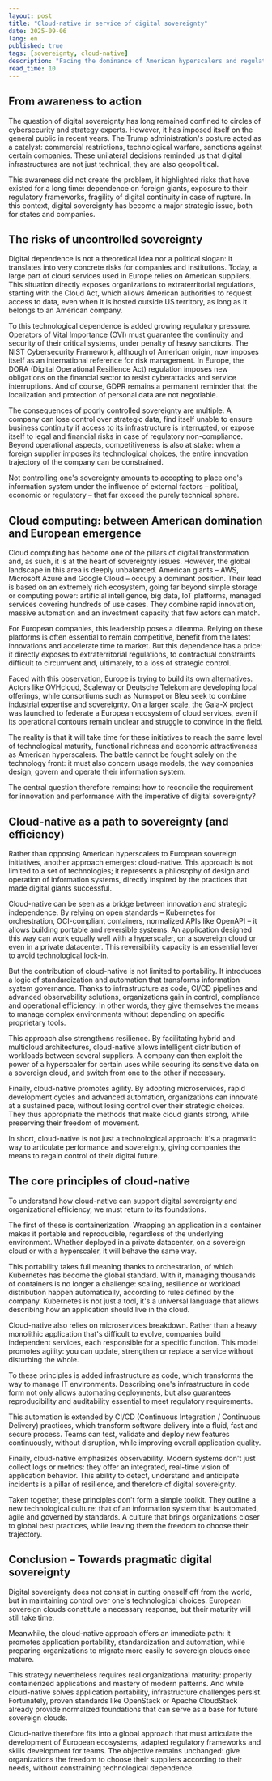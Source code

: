 ```yaml
---
layout: post
title: "Cloud-native in service of digital sovereignty"
date: 2025-09-06
lang: en
published: true
tags: [sovereignty, cloud-native]
description: "Facing the dominance of American hyperscalers and regulatory challenges like the Cloud Act, how can we reconcile innovation and digital sovereignty? Cloud-native, with its open standards and portability, offers a pragmatic path to regain control while preparing for the future of European sovereign clouds."
read_time: 10
---
```



## From awareness to action

The question of digital sovereignty has long remained confined to circles of cybersecurity and strategy experts. However, it has imposed itself on the general public in recent years. The Trump administration's posture acted as a catalyst: commercial restrictions, technological warfare, sanctions against certain companies. These unilateral decisions reminded us that digital infrastructures are not just technical, they are also geopolitical.

This awareness did not create the problem, it highlighted risks that have existed for a long time: dependence on foreign giants, exposure to their regulatory frameworks, fragility of digital continuity in case of rupture. In this context, digital sovereignty has become a major strategic issue, both for states and companies.

## The risks of uncontrolled sovereignty

Digital dependence is not a theoretical idea nor a political slogan: it translates into very concrete risks for companies and institutions. Today, a large part of cloud services used in Europe relies on American suppliers. This situation directly exposes organizations to extraterritorial regulations, starting with the Cloud Act, which allows American authorities to request access to data, even when it is hosted outside US territory, as long as it belongs to an American company.

To this technological dependence is added growing regulatory pressure. Operators of Vital Importance (OVI) must guarantee the continuity and security of their critical systems, under penalty of heavy sanctions. The NIST Cybersecurity Framework, although of American origin, now imposes itself as an international reference for risk management. In Europe, the DORA (Digital Operational Resilience Act) regulation imposes new obligations on the financial sector to resist cyberattacks and service interruptions. And of course, GDPR remains a permanent reminder that the localization and protection of personal data are not negotiable.

The consequences of poorly controlled sovereignty are multiple. A company can lose control over strategic data, find itself unable to ensure business continuity if access to its infrastructure is interrupted, or expose itself to legal and financial risks in case of regulatory non-compliance. Beyond operational aspects, competitiveness is also at stake: when a foreign supplier imposes its technological choices, the entire innovation trajectory of the company can be constrained.

Not controlling one's sovereignty amounts to accepting to place one's information system under the influence of external factors – political, economic or regulatory – that far exceed the purely technical sphere.

## Cloud computing: between American domination and European emergence

Cloud computing has become one of the pillars of digital transformation and, as such, it is at the heart of sovereignty issues. However, the global landscape in this area is deeply unbalanced. American giants – AWS, Microsoft Azure and Google Cloud – occupy a dominant position. Their lead is based on an extremely rich ecosystem, going far beyond simple storage or computing power: artificial intelligence, big data, IoT platforms, managed services covering hundreds of use cases. They combine rapid innovation, massive automation and an investment capacity that few actors can match.

For European companies, this leadership poses a dilemma. Relying on these platforms is often essential to remain competitive, benefit from the latest innovations and accelerate time to market. But this dependence has a price: it directly exposes to extraterritorial regulations, to contractual constraints difficult to circumvent and, ultimately, to a loss of strategic control.

Faced with this observation, Europe is trying to build its own alternatives. Actors like OVHcloud, Scaleway or Deutsche Telekom are developing local offerings, while consortiums such as Numspot or Bleu seek to combine industrial expertise and sovereignty. On a larger scale, the Gaia-X project was launched to federate a European ecosystem of cloud services, even if its operational contours remain unclear and struggle to convince in the field.

The reality is that it will take time for these initiatives to reach the same level of technological maturity, functional richness and economic attractiveness as American hyperscalers. The battle cannot be fought solely on the technology front: it must also concern usage models, the way companies design, govern and operate their information system.

The central question therefore remains: how to reconcile the requirement for innovation and performance with the imperative of digital sovereignty?

## Cloud-native as a path to sovereignty (and efficiency)

Rather than opposing American hyperscalers to European sovereign initiatives, another approach emerges: cloud-native. This approach is not limited to a set of technologies; it represents a philosophy of design and operation of information systems, directly inspired by the practices that made digital giants successful.

Cloud-native can be seen as a bridge between innovation and strategic independence. By relying on open standards – Kubernetes for orchestration, OCI-compliant containers, normalized APIs like OpenAPI – it allows building portable and reversible systems. An application designed this way can work equally well with a hyperscaler, on a sovereign cloud or even in a private datacenter. This reversibility capacity is an essential lever to avoid technological lock-in.

But the contribution of cloud-native is not limited to portability. It introduces a logic of standardization and automation that transforms information system governance. Thanks to infrastructure as code, CI/CD pipelines and advanced observability solutions, organizations gain in control, compliance and operational efficiency. In other words, they give themselves the means to manage complex environments without depending on specific proprietary tools.

This approach also strengthens resilience. By facilitating hybrid and multicloud architectures, cloud-native allows intelligent distribution of workloads between several suppliers. A company can then exploit the power of a hyperscaler for certain uses while securing its sensitive data on a sovereign cloud, and switch from one to the other if necessary.

Finally, cloud-native promotes agility. By adopting microservices, rapid development cycles and advanced automation, organizations can innovate at a sustained pace, without losing control over their strategic choices. They thus appropriate the methods that make cloud giants strong, while preserving their freedom of movement.

In short, cloud-native is not just a technological approach: it's a pragmatic way to articulate performance and sovereignty, giving companies the means to regain control of their digital future.

## The core principles of cloud-native

To understand how cloud-native can support digital sovereignty and organizational efficiency, we must return to its foundations.

The first of these is containerization. Wrapping an application in a container makes it portable and reproducible, regardless of the underlying environment. Whether deployed in a private datacenter, on a sovereign cloud or with a hyperscaler, it will behave the same way.

This portability takes full meaning thanks to orchestration, of which Kubernetes has become the global standard. With it, managing thousands of containers is no longer a challenge: scaling, resilience or workload distribution happen automatically, according to rules defined by the company. Kubernetes is not just a tool, it's a universal language that allows describing how an application should live in the cloud.

Cloud-native also relies on microservices breakdown. Rather than a heavy monolithic application that's difficult to evolve, companies build independent services, each responsible for a specific function. This model promotes agility: you can update, strengthen or replace a service without disturbing the whole.

To these principles is added infrastructure as code, which transforms the way to manage IT environments. Describing one's infrastructure in code form not only allows automating deployments, but also guarantees reproducibility and auditability essential to meet regulatory requirements.

This automation is extended by CI/CD (Continuous Integration / Continuous Delivery) practices, which transform software delivery into a fluid, fast and secure process. Teams can test, validate and deploy new features continuously, without disruption, while improving overall application quality.

Finally, cloud-native emphasizes observability. Modern systems don't just collect logs or metrics: they offer an integrated, real-time vision of application behavior. This ability to detect, understand and anticipate incidents is a pillar of resilience, and therefore of digital sovereignty.

Taken together, these principles don't form a simple toolkit. They outline a new technological culture: that of an information system that is automated, agile and governed by standards. A culture that brings organizations closer to global best practices, while leaving them the freedom to choose their trajectory.

## Conclusion – Towards pragmatic digital sovereignty

Digital sovereignty does not consist in cutting oneself off from the world, but in maintaining control over one's technological choices. European sovereign clouds constitute a necessary response, but their maturity will still take time.

Meanwhile, the cloud-native approach offers an immediate path: it promotes application portability, standardization and automation, while preparing organizations to migrate more easily to sovereign clouds once mature.

This strategy nevertheless requires real organizational maturity: properly containerized applications and mastery of modern patterns. And while cloud-native solves application portability, infrastructure challenges persist. Fortunately, proven standards like OpenStack or Apache CloudStack already provide normalized foundations that can serve as a base for future sovereign clouds.

Cloud-native therefore fits into a global approach that must articulate the development of European ecosystems, adapted regulatory frameworks and skills development for teams.
The objective remains unchanged: give organizations the freedom to choose their suppliers according to their needs, without constraining technological dependence.
